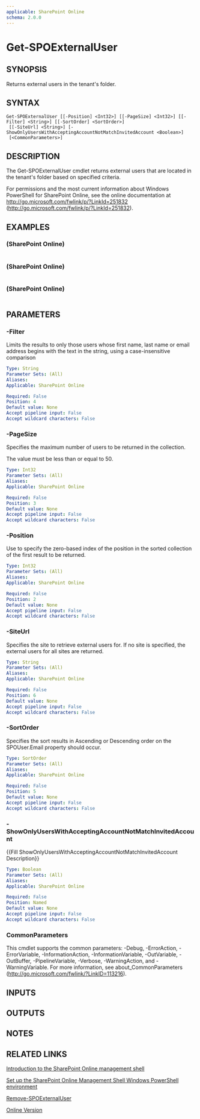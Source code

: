 ```yaml
---
applicable: SharePoint Online
schema: 2.0.0
---
```


# Get-SPOExternalUser

## SYNOPSIS
Returns external users in the tenant's folder.

## SYNTAX

```
Get-SPOExternalUser [[-Position] <Int32>] [[-PageSize] <Int32>] [[-Filter] <String>] [[-SortOrder] <SortOrder>]
 [[-SiteUrl] <String>] [-ShowOnlyUsersWithAcceptingAccountNotMatchInvitedAccount <Boolean>]
 [<CommonParameters>]
```

## DESCRIPTION
The Get-SPOExternalUser cmdlet returns external users that are located in the tenant's folder based on specified criteria.

For permissions and the most current information about Windows PowerShell for SharePoint Online, see the online documentation at http://go.microsoft.com/fwlink/p/?LinkId=251832 (http://go.microsoft.com/fwlink/p/?LinkId=251832).

## EXAMPLES

###   (SharePoint Online)
```

```

###   (SharePoint Online)
```

```

###   (SharePoint Online)
```

```

## PARAMETERS

### -Filter
Limits the results to only those users whose first name, last name or email address begins with the text in the string, using a case-insensitive comparison

```yaml
Type: String
Parameter Sets: (All)
Aliases: 
Applicable: SharePoint Online

Required: False
Position: 4
Default value: None
Accept pipeline input: False
Accept wildcard characters: False
```

### -PageSize
Specifies the maximum number of users to be returned in the collection.

The value must be less than or equal to 50.

```yaml
Type: Int32
Parameter Sets: (All)
Aliases: 
Applicable: SharePoint Online

Required: False
Position: 3
Default value: None
Accept pipeline input: False
Accept wildcard characters: False
```

### -Position
Use to specify the zero-based index of the position in the sorted collection of the first result to be returned.

```yaml
Type: Int32
Parameter Sets: (All)
Aliases: 
Applicable: SharePoint Online

Required: False
Position: 2
Default value: None
Accept pipeline input: False
Accept wildcard characters: False
```

### -SiteUrl
Specifies the site to retrieve external users for.
If no site is specified, the external users for all sites are returned.

```yaml
Type: String
Parameter Sets: (All)
Aliases: 
Applicable: SharePoint Online

Required: False
Position: 6
Default value: None
Accept pipeline input: False
Accept wildcard characters: False
```

### -SortOrder
Specifies the sort results in Ascending or Descending order on the SPOUser.Email property should occur.

```yaml
Type: SortOrder
Parameter Sets: (All)
Aliases: 
Applicable: SharePoint Online

Required: False
Position: 5
Default value: None
Accept pipeline input: False
Accept wildcard characters: False
```

### -ShowOnlyUsersWithAcceptingAccountNotMatchInvitedAccount
{{Fill ShowOnlyUsersWithAcceptingAccountNotMatchInvitedAccount Description}}

```yaml
Type: Boolean
Parameter Sets: (All)
Aliases: 
Applicable: SharePoint Online

Required: False
Position: Named
Default value: None
Accept pipeline input: False
Accept wildcard characters: False
```

### CommonParameters
This cmdlet supports the common parameters: -Debug, -ErrorAction, -ErrorVariable, -InformationAction, -InformationVariable, -OutVariable, -OutBuffer, -PipelineVariable, -Verbose, -WarningAction, and -WarningVariable. For more information, see about_CommonParameters (http://go.microsoft.com/fwlink/?LinkID=113216).

## INPUTS

## OUTPUTS

## NOTES

## RELATED LINKS

[Introduction to the SharePoint Online management shell]()

[Set up the SharePoint Online Management Shell Windows PowerShell environment]()

[Remove-SPOExternalUser]()

[Online Version](http://technet.microsoft.com/EN-US/library/5bed4da8-25c1-4c16-9d12-64b9e8f319a4(Office.15).aspx)


